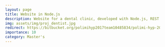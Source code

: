 ```yaml
---
layout: page
title: Website in Node.js
description: Website for a dental clinic, developed with Node.js, REST interface, AJAX, JSON, and hosted on Heroku. 
img: assets/img/proj_dentist.jpg
redirect: https://bitbucket.org/polimihyp2017team10485834/polimi-hyp-2017-project/src/master/
importance: 10
category: Master's
---
```

